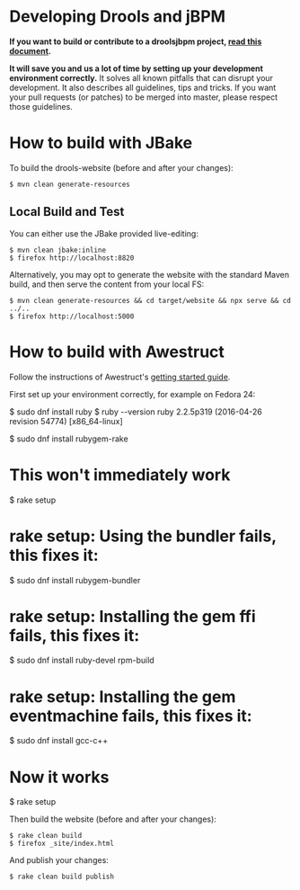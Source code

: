 Developing Drools and jBPM
==========================

**If you want to build or contribute to a droolsjbpm project, [read this document](https://github.com/kiegroup/droolsjbpm-build-bootstrap/blob/master/README.md).**

**It will save you and us a lot of time by setting up your development environment correctly.**
It solves all known pitfalls that can disrupt your development.
It also describes all guidelines, tips and tricks.
If you want your pull requests (or patches) to be merged into master, please respect those guidelines.

# How to build with JBake

To build the drools-website (before and after your changes):

```
$ mvn clean generate-resources
```

## Local Build and Test

You can either use the JBake provided live-editing:

```
$ mvn clean jbake:inline
$ firefox http://localhost:8820
```

Alternatively, you may opt to generate the website with the standard Maven build, and then serve the content from your local FS:

```
$ mvn clean generate-resources && cd target/website && npx serve && cd ../..
$ firefox http://localhost:5000
```

# How to build with Awestruct

Follow the instructions of Awestruct's [getting started guide](http://awestruct.org/getting_started/).

First set up your environment correctly, for example on Fedora 24:

$ sudo dnf install ruby
$ ruby --version
ruby 2.2.5p319 (2016-04-26 revision 54774) [x86_64-linux]

$ sudo dnf install rubygem-rake

# This won't immediately work
$ rake setup

# rake setup: Using the bundler fails, this fixes it:
$ sudo dnf install rubygem-bundler

# rake setup: Installing the gem ffi fails, this fixes it:
$ sudo dnf install ruby-devel rpm-build

# rake setup: Installing the gem eventmachine fails, this fixes it:
$ sudo dnf install gcc-c++

# Now it works
$ rake setup

Then build the website (before and after your changes):

    $ rake clean build
    $ firefox _site/index.html

And publish your changes:

    $ rake clean build publish

